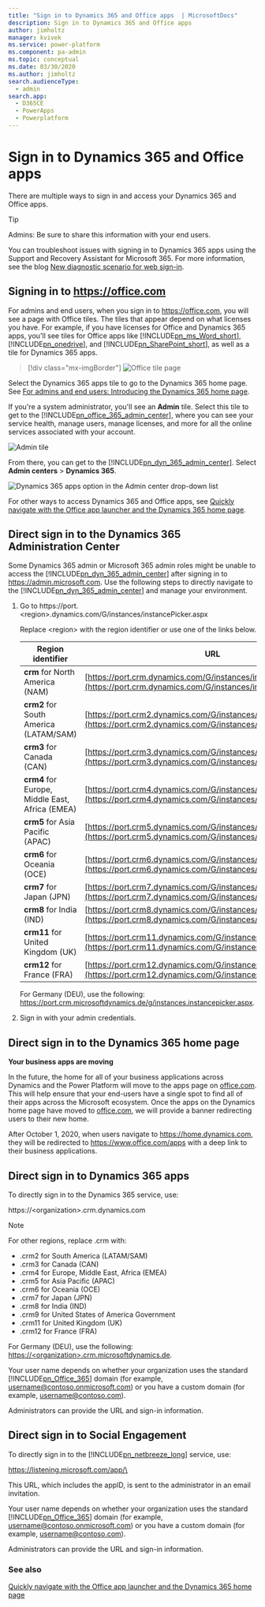 ```yaml
---
title: "Sign in to Dynamics 365 and Office apps  | MicrosoftDocs"
description: Sign in to Dynamics 365 and Office apps 
author: jimholtz
manager: kvivek
ms.service: power-platform
ms.component: pa-admin
ms.topic: conceptual
ms.date: 03/30/2020
ms.author: jimholtz
search.audienceType: 
  - admin
search.app: 
  - D365CE
  - PowerApps
  - Powerplatform
---
```

# Sign in to Dynamics 365 and Office apps

There are multiple ways to sign in and access your Dynamics 365 and Office apps.  
  
> [!TIP]
> Admins: Be sure to share this information with your end users.  
> 
> You can troubleshoot issues with signing in to Dynamics 365 apps using the Support and Recovery Assistant for Microsoft 365. For more information, see the blog [New diagnostic scenario for web sign-in](https://community.dynamics.com/crm/b/dynamicscrmsupportblog/archive/2016/11/15/new-diagnostic-scenario-for-web-sign-in).  
  
<a name="BKMK_PortalSignIn"></a>   

## Signing in to https://office.com  
For admins and end users, when you sign in to https://office.com, you will see a page with Office tiles. The tiles that appear depend on what licenses you have. For example, if you have licenses for Office and Dynamics 365 apps, you'll see tiles for Office apps like [!INCLUDE[pn_ms_Word_short](../includes/pn-ms-word-short.md)], [!INCLUDE[pn_onedrive](../includes/pn-onedrive.md)], and [!INCLUDE[pn_SharePoint_short](../includes/pn-sharepoint-short.md)], as well as a tile for Dynamics 365 apps.  

> [!div class="mx-imgBorder"] 
> ![Office tile page](../admin/media/office-365-welcome-page.png "Office tile page")  
  
 Select the Dynamics 365 apps tile to go to the Dynamics 365 home page. See [For admins and end users: Introducing the Dynamics 365 home page](../admin/quickly-navigate-office-365-app-launcher.md#BKMK_IntroD365HomePage).  
  
 If you're a system administrator, you'll see an **Admin** tile. Select this tile to get to the [!INCLUDE[pn_office_365_admin_center](../includes/pn-office-365-admin-center.md)], where you can see your service health, manage users, manage licenses, and more for all the online services associated with your account.  
  
 ![Admin tile](../admin/media/admin-tile-office-365-welcome-page.png "Admin tile")  
  
 From there, you can get to the [!INCLUDE[pn_dyn_365_admin_center](../includes/pn-dyn-365-admin-center.md)]. Select **Admin centers** > **Dynamics 365**.  
  
 ![Dynamics 365 apps option in the Admin center drop-down list](../admin/media/click-admin-centers-dynamics-365.png "Dynamics 365 apps option in the Admin center drop-down list")  
  
 For other ways to access Dynamics 365 and Office apps, see [Quickly navigate with the Office app launcher and the Dynamics 365 home page](../admin/quickly-navigate-office-365-app-launcher.md).  
  

<a name="BKMK_DirectAdminCenter"></a>   

## Direct sign in to the Dynamics 365 Administration Center  
 Some Dynamics 365 admin or Microsoft 365 admin roles might be unable to access the [!INCLUDE[pn_dyn_365_admin_center](../includes/pn-dyn-365-admin-center.md)] after signing in to https://admin.microsoft.com. Use the following steps to directly navigate to the [!INCLUDE[pn_dyn_365_admin_center](../includes/pn-dyn-365-admin-center.md)] and manage your environment.  
  
1. Go to https://port.\<region>.dynamics.com/G/instances/instancePicker.aspx  
  
    Replace \<region> with the region identifier or use one of the links below.  
  
   |Region identifier|URL|  
   |-----------------------|---------|  
   |**crm** for North America (NAM)|[https://port.crm.dynamics.com/G/instances/instancePicker.aspx](https://port.crm.dynamics.com/G/instances/instancePicker.aspx)|  
   |**crm2** for South America (LATAM/SAM)|[https://port.crm2.dynamics.com/G/instances/instancePicker.aspx](https://port.crm2.dynamics.com/G/instances/instancePicker.aspx)|  
   |**crm3** for Canada (CAN)|[https://port.crm3.dynamics.com/G/instances/instancePicker.aspx](https://port.crm3.dynamics.com/G/instances/instancePicker.aspx)|  
   |**crm4** for Europe, Middle East, Africa (EMEA)|[https://port.crm4.dynamics.com/G/instances/instancePicker.aspx](https://port.crm4.dynamics.com/G/instances/instancePicker.aspx)|  
   |**crm5** for Asia Pacific (APAC)|[https://port.crm5.dynamics.com/G/instances/instancePicker.aspx](https://port.crm5.dynamics.com/G/instances/instancePicker.aspx)|  
   |**crm6** for Oceania (OCE)|[https://port.crm6.dynamics.com/G/instances/instancePicker.aspx](https://port.crm6.dynamics.com/G/instances/instancePicker.aspx)|  
   |**crm7** for Japan (JPN)|[https://port.crm7.dynamics.com/G/instances/instancePicker.aspx](https://port.crm7.dynamics.com/G/instances/instancePicker.aspx)|  
   |**crm8** for India (IND)|[https://port.crm8.dynamics.com/G/instances/instancePicker.aspx](https://port.crm8.dynamics.com/G/instances/instancePicker.aspx)|  
   |**crm11** for United Kingdom (UK)|[https://port.crm11.dynamics.com/G/instances/instancePicker.aspx](https://port.crm11.dynamics.com/G/instances/instancePicker.aspx)|  
   |**crm12** for France (FRA)|[https://port.crm12.dynamics.com/G/instances/instancePicker.aspx](https://port.crm12.dynamics.com/G/instances/instancePicker.aspx)|  
  
    For Germany (DEU), use the following: https://port.crm.microsoftdynamics.de/g/instances.instancepicker.aspx.  
  
2. Sign in with your admin credentials.  
  
<a name="BKMK_DirectHomePage"></a>   


## Direct sign in to the Dynamics 365 home page  
**Your business apps are moving**

In the future, the home for all of your business applications across Dynamics and the Power Platform will move to the apps page on [office.com](https://office.com/apps). This will help ensure that your end-users have a single spot to find all of their apps across the Microsoft ecosystem. Once the apps on the Dynamics home page have
moved to [office.com](https://office.com/apps), we will provide a banner redirecting users to their new home.

After October 1, 2020, when users navigate to https://home.dynamics.com, they will be redirected to https://www.office.com/apps with a deep link to their business applications.

<a name="BKMK_directsignin"></a>   

## Direct sign in to Dynamics 365 apps 
 To directly sign in to the Dynamics 365 service, use:  
  
 https://\<organization>.crm.dynamics.com  
  
> [!NOTE]
>  For other regions, replace .crm with:  
>   
> -   .crm2 for South America (LATAM/SAM)  
> -   .crm3 for Canada (CAN)  
> -   .crm4 for Europe, Middle East, Africa (EMEA)  
> -   .crm5 for Asia Pacific (APAC)  
> -   .crm6 for Oceania (OCE)  
> -   .crm7 for Japan (JPN)  
> -   .crm8 for India (IND)  
> -   .crm9 for United States of America Government  
> -   .crm11 for United Kingdom (UK)  
> -   .crm12 for France (FRA)
  
 For Germany (DEU), use the following: [https://\<organization>.crm.microsoftdynamics.de](https://<organization>.crm.microsoftdynamics.de).  
  
 Your user name depends on whether your organization uses the standard [!INCLUDE[pn_Office_365](../includes/pn-office-365.md)] domain (for example, username@contoso.onmicrosoft.com) or you have a custom domain (for example, username@contoso.com).  
  
 Administrators can provide the URL and sign-in information.  

<a name="BKMK_social"></a>   
## Direct sign in to Social Engagement  
 To directly sign in to the [!INCLUDE[pn_netbreeze_long](../includes/pn-social-engagement-long.md)] service, use:  
  
 https://listening.microsoft.com/app/\<appID>  
  
 This URL, which includes the appID, is sent to the administrator in an email invitation.  
  
 Your user name depends on whether your organization uses the standard [!INCLUDE[pn_Office_365](../includes/pn-office-365.md)] domain (for example, username@contoso.onmicrosoft.com) or you have a custom domain (for example, username@contoso.com).  
  
 Administrators can provide the URL and sign-in information.  
  
### See also  
 [Quickly navigate with the Office app launcher and the Dynamics 365 home page](../admin/quickly-navigate-office-365-app-launcher.md)   
